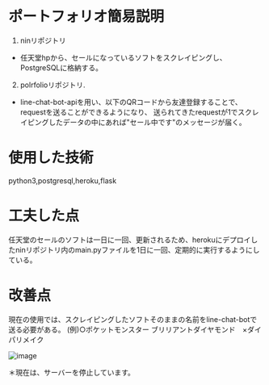 # ポートフォリオ簡易説明
1. ninリポジトリ
- 任天堂hpから、セールになっているソフトをスクレイピングし、PostgreSQLに格納する。
2. polrfolioリポジトリ.
- line-chat-bot-apiを用い、以下のQRコードから友達登録することで、requestを送ることができるようになり、
送られてきたrequestが1でスクレイピングしたデータの中にあれば"セール中です"のメッセージが届く。
# 使用した技術
python3,postgresql,heroku,flask
# 工夫した点
任天堂のセールのソフトは一日に一回、更新されるため、herokuにデプロイしたninリポジトリ内のmain.pyファイルを1日に一回、定期的に実行するようにしている。
# 改善点
現在の使用では、スクレイピングしたソフトそのままの名前をline-chat-botで送る必要がある。 (例)○ポケットモンスター ブリリアントダイヤモンド　×ダイパリメイク



![image](https://user-images.githubusercontent.com/78373206/150530521-7327e65d-8d19-4fff-9e2e-4ffada03f6f9.png)

＊現在は、サーバーを停止しています。
